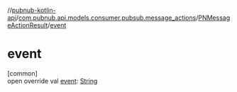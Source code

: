 //[pubnub-kotlin-api](../../../index.md)/[com.pubnub.api.models.consumer.pubsub.message_actions](../index.md)/[PNMessageActionResult](index.md)/[event](event.md)

# event

[common]\
open override val [event](event.md): [String](https://kotlinlang.org/api/latest/jvm/stdlib/kotlin/-string/index.html)
